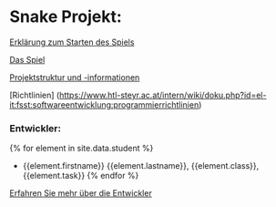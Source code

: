 # Snake Projekt:

[Erklärung zum Starten des Spiels](startmenue.md)

[Das Spiel](ui.md)

[Projektstruktur und -informationen](project.md)

[Richtlinien] (https://www.htl-steyr.ac.at/intern/wiki/doku.php?id=el-it:fsst:softwareentwicklung:programmierrichtlinien)

### Entwickler:
{% for element in site.data.student %}
- {{element.firstname}} {{element.lastname}}, {{element.class}}, {{element.task}}
{% endfor %}

[Erfahren Sie mehr über die Entwickler](about_us.md)
